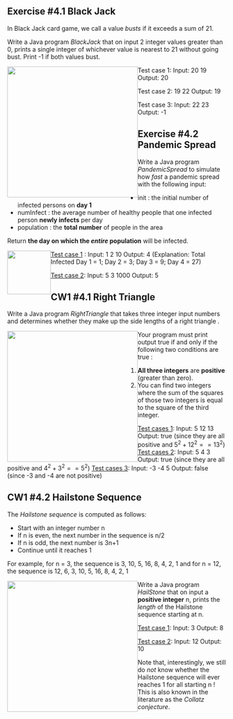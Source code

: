 ## Exercise #4.1 Black Jack

In Black Jack card game, we call a value *busts* if it exceeds a sum of 21.

Write a Java program *BlackJack* that on input 2 integer values greater than 0, prints a single integer of whichever value is nearest to 21 without going bust. Print -1 if both values bust.

<img src="/home/ous50/Nextcloud/XJTLU/XJTLU-CPT111/homework.assets/Blackjack-Cards-Image.png" alt="" style="float: left" height=300 />

Test case 1:
Input:
20
19
Output:
20

Test case 2:
19
22
Output:
19

Test case 3:
Input:
22
23
Output:
-1



## Exercise #4.2 Pandemic Spread

Write a Java program *PandemicSpread* to simulate how *fast* a pandemic spread with the following input:

- init : the initial number of infected persons on **day 1**
- numInfect : the average number of healthy people that one infected person **newly infects** per day
- population : the **total number** of people in the area



Return **the day on which the *entire* population** will be infected.

<img src="/home/ous50/Nextcloud/XJTLU/XJTLU-CPT111/homework.assets/pandemicspread.png" alt="" style="float: left" height=100 />



<u>Test case 1</u> :
Input:
1
2
10
Output:
4
(Explanation: Total Infected Day 1 = 1; Day 2 = 3; Day 3 = 9; Day 4 = 27)

<u>Test case 2</u>:
Input:
5
3
1000
Output:
5



## CW1 #4.1 Right Triangle

Write a Java program *RightTriangle* that takes three integer input numbers and determines whether they make up the side lengths of a right triangle .

<img src="/home/ous50/Nextcloud/XJTLU/XJTLU-CPT111/homework.assets/right-triangle1.png" alt="" style="float: left" height=300 />

Your program must print output true if and only if the following two conditions are true :

1) **All three integers** are **positive** (greater than zero).
2) You can find two integers where the sum of the squares of those two integers is equal to the square of the third integer.



<u>Test cases 1</u>:
Input:
5
12
13
Output:
true
(since they are all positive and $5^2 + 12^2 == 13^2$)
<u>Test cases 2</u>:
Input:
5
4
3
Output:
true
(since they are all positive and $4^2 + 3^2 == 5^2$)
<u>Test cases 3</u>:
Input:
-3
-4
5
Output:
false
(since -3 and -4 are not positive)



## CW1 #4.2 Hailstone Sequence

The *Hailstone sequence* is computed as follows:

- Start with an integer number n
- If n is even, the next number in the sequence is n/2
- If n is odd, the next number is 3n+1
- Continue until it reaches 1



For example,
for n = 3, the sequence is 3, 10, 5, 16, 8, 4, 2, 1
and for n = 12, the sequence is 12, 6, 3, 10, 5, 16, 8, 4, 2, 1



<img src="/home/ous50/Nextcloud/XJTLU/XJTLU-CPT111/homework.assets/Hailstone.png" alt="" style="float: left" height=300 />



Write a Java program *HailStone* that on input a **positive integer** n, prints the *length* of the Hailstone sequence starting at n.



<u>Test case 1</u>:
Input:
3
Output:
8

<u>Test case 2</u>:
Input:
12
Output:
10

Note that, interestingly, we still do *not* know whether the Hailstone sequence will ever reaches 1 for all starting n !
This is also known in the literature as the *Collatz conjecture*.



